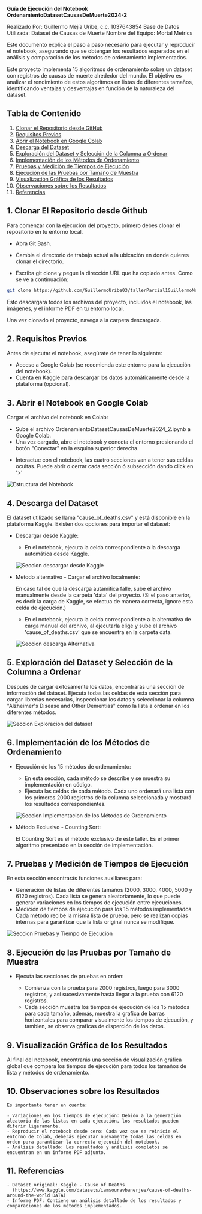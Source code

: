 **Guía de Ejecución del Notebook OrdenamientoDatasetCausasDeMuerte2024-2**

Realizado Por: Guillermo Mejía Uribe, c.c. 1037643854
Base de Datos Utilizada: Dataset de Causas de Muerte
Nombre del Equipo: Mortal Metrics

Este documento explica el paso a paso necesario para ejecutar y reproducir el notebook, asegurando que se obtengan los resultados esperados en el análisis y comparación de los métodos de ordenamiento implementados.

Este proyecto implementa 15 algoritmos de ordenamiento sobre un dataset con registros de causas de muerte alrededor del mundo. El objetivo es analizar el rendimiento de estos algoritmos en listas de diferentes tamaños, identificando ventajas y desventajas en función de la naturaleza del dataset.

## Tabla de Contenido

1. [Clonar el Repositorio desde GitHub](#1-clonar-el-repositorio-desde-github)
2. [Requisitos Previos](#2-requisitos-previos)
3. [Abrir el Notebook en Google Colab](#3-abrir-el-notebook-en-google-colab)
4. [Descarga del Dataset](#4-descarga-del-dataset)
5. [Exploración del Dataset y Selección de la Columna a Ordenar](#5-exploración-del-dataset-y-selección-de-la-columna-a-ordenar)
6. [Implementación de los Métodos de Ordenamiento](#6-implementación-de--los-métodos-de-ordenamiento)
7. [Pruebas y Medición de Tiempos de Ejecución](#7-pruebas-y-medición-de-tiempos-de-ejecución)
8. [Ejecución de las Pruebas por Tamaño de Muestra](#8-ejecución-de-las-pruebas-por-tamaño-de-muestra)
9. [Visualización Gráfica de los Resultados](#9-visualización-gráfica-de-los-resultados)
10. [Observaciones sobre los Resultados](#10-observaciones-sobre-los-resultados)
11. [Referencias](#11-referencias)

## 1. Clonar El Repositorio desde Github

Para comenzar con la ejecución del proyecto, primero debes clonar el repositorio en tu entorno local.

- Abra Git Bash.

- Cambia el directorio de trabajo actual a la ubicación en donde quieres clonar el directorio.

- Escriba git clone y pegue la dirección URL que ha copiado antes. Como se ve a continuación:

```bash
git clone https://github.com/GuillermoUribe03/tallerParcial1GuillermoMejiaUribe.git
```

Esto descargará todos los archivos del proyecto, incluidos el notebook, las imágenes, y el informe PDF en tu entorno local.

Una vez clonado el proyecto, navega a la carpeta descargada.

## 2. Requisitos Previos

Antes de ejecutar el notebook, asegúrate de tener lo siguiente:

- Acceso a Google Colab (se recomienda este entorno para la ejecución del notebook).
- Cuenta en Kaggle para descargar los datos automáticamente desde la plataforma (opcional).

## 3. Abrir el Notebook en Google Colab

Cargar el archivo del notebook en Colab:

- Sube el archivo OrdenamientoDatasetCausasDeMuerte2024_2.ipynb a Google Colab.
- Una vez cargado, abre el notebook y conecta el entorno presionando el botón "Conectar" en la esquina superior derecha.

* Interactue con el notebook, las cuatro secciones van a tener sus celdas ocultas. Puede abrir o cerrar cada sección ó subsección dando click en '>'

![Estructura del Notebook](/img/notebook.PNG "Estructura notebook")

## 4. Descarga del Dataset

El dataset utilizado se llama "cause_of_deaths.csv" y está disponible en la plataforma Kaggle. Existen dos opciones para importar el dataset:

- Descargar desde Kaggle:

  - En el notebook, ejecuta la celda correspondiente a la descarga automática desde Kaggle.

  ![Seccion descargar desde Kaggle](/img/subirKaggle.PNG "Descargar desde Kaggle")

- Metodo alternativo - Cargar el archivo localmente:

  En caso tal de que la descarga autamitica falle, sube el archivo manualmente desde la carpeta 'data' del proyecto. (Si el paso anterior, es decir la carga de Kaggle, se efectua de manera correcta, ignore esta celda de ejecución.)

  - En el notebook, ejecuta la celda correspondiente a la alternativa de carga manual del archivo, al ejecutarla elige y sube el archivo 'cause_of_deaths.csv' que se encuentra en la carpeta data.

  ![Seccion descarga Alternativa](/img/subirAlternativa.PNG "Descarga Alternativa")

## 5. Exploración del Dataset y Selección de la Columna a Ordenar

Después de cargar exitosamente los datos, encontrarás una sección de información del dataset. Ejecuta todas las celdas de esta sección para cargar librerias necesarias, inspeccionar los datos y seleccionar la columna "Alzheimer's Disease and Other Dementias" como la lista a ordenar en los diferentes métodos.

![Seccion Exploracion del dataset](/img/seccionDataset.PNG "Exploracion Dataset")

## 6. Implementación de los Métodos de Ordenamiento

- Ejecución de los 15 métodos de ordenamiento:

  - En esta sección, cada método se describe y se muestra su implementación en código.
  - Ejecuta las celdas de cada método. Cada uno ordenará una lista con los primeros 2000 registros de la columna seleccionada y mostrará los resultados correspondientes.

  ![Seccion Implementacion de los Métodos de Ordenamiento](/img/SeccionImplementar.PNG "Metodos de ordenamiento")

- Método Exclusivo - Counting Sort:

  El Counting Sort es el método exclusivo de este taller. Es el primer algoritmo presentado en la sección de implementación.

## 7. Pruebas y Medición de Tiempos de Ejecución

En esta sección encontrarás funciones auxiliares para:

- Generación de listas de diferentes tamaños (2000, 3000, 4000, 5000 y 6120 registros). Cada lista se genera aleatoriamente, lo que puede generar variaciones en los tiempos de ejecución entre ejecuciones.
- Medición de tiempos de ejecución para los 15 métodos implementados. Cada método recibe la misma lista de prueba, pero se realizan copias internas para garantizar que la lista original nunca se modifique.

![Seccion Pruebas y Tiempo de Ejecución](/img/SeccionPruebas.PNG "Seccion Pruebas")

## 8. Ejecución de las Pruebas por Tamaño de Muestra

- Ejecuta las secciones de pruebas en orden:

  - Comienza con la prueba para 2000 registros, luego para 3000 registros, y así sucesivamente hasta llegar a la prueba con 6120 registros.
  - Cada sección muestra los tiempos de ejecución de los 15 métodos para cada tamaño, además, muestra la grafica de barras horizontales para comparar visualmente los tiempos de ejecución, y tambien, se observa graficas de disperción de los datos.

## 9. Visualización Gráfica de los Resultados

Al final del notebook, encontrarás una sección de visualización gráfica global que compara los tiempos de ejecución para todos los tamaños de lista y métodos de ordenamiento.

## 10. Observaciones sobre los Resultados

    Es importante tener en cuenta:

    - Variaciones en los tiempos de ejecución: Debido a la generación aleatoria de las listas en cada ejecución, los resultados pueden diferir ligeramente.
    - Reproducir el notebook desde cero: Cada vez que se reinicie el entorno de Colab, deberás ejecutar nuevamente todas las celdas en orden para garantizar la correcta ejecución del notebook.
    - Análisis detallado: Los resultados y análisis completos se encuentran en un informe PDF adjunto.

## 11. Referencias

    - Dataset original: Kaggle - Cause of Deaths
      (https://www.kaggle.com/datasets/iamsouravbanerjee/cause-of-deaths-around-the-world DATA)
    - Informe PDF: Contiene un análisis detallado de los resultados y comparaciones de los métodos implementados.
